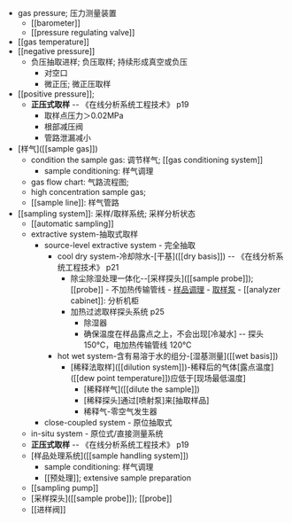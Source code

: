 - gas pressure; 压力测量装置
    - [[barometer]]
    - [[pressure regulating valve]]
- [[gas temperature]]
- [[negative pressure]]
    - 负压抽取进样; 负压取样; 持续形成真空或负压
        - 对空口
        - 微正压; 微正压取样
- [[positive pressure]]; 
    - **正压式取样** -- 《在线分析系统工程技术》 p19
        - 取样点压力＞0.02MPa
        - 根部减压阀
        - 管路泄漏减小
- [样气]([[sample gas]])
    - condition the sample gas: 调节样气; [[gas conditioning system]]
        - sample conditioning: 样气调理
    - gas flow chart: 气路流程图;
    - high concentration sample gas;
    - [[sample line]]: 样气管路
- [[sampling system]]: 采样/取样系统; 采样分析状态
    - [[automatic sampling]]
    - extractive system-抽取式取样
        - source-level extractive system - 完全抽取
            - cool dry system-冷却除水-[干基]([[dry basis]]) -- 《在线分析系统工程技术》 p21
                - 除尘除湿处理一体化--[采样探头]([[sample probe]]); [[probe]] - 不加热传输管线 - [样品调理](((u5vOhQFwJ))) - [取样泵](((OwFFkfZun))) - [[analyzer cabinet]]: 分析机柜
                - 加热过滤取样探头系统 p25
                    - 除湿器
                    - 确保温度在样品露点之上，不会出现[冷凝水] -- 探头 150℃，电加热传输管线 120℃
            - hot wet system-含有易溶于水的组分-[湿基测量]([[wet basis]])
                - [稀释法取样]([[dilution system]])-稀释后的气体[露点温度]([[dew point temperature]])应低于[现场最低温度]
                    - [稀释样气]([[dilute the sample]])
                    - [稀释探头]通过[喷射泵]来[抽取样品]
                    - 稀释气-零空气发生器
        - close-coupled system - 原位抽取式
    - in-situ system - 原位式/直接测量系统
    - **正压式取样** -- 《在线分析系统工程技术》 p19
    - [样品处理系统]([[sample handling system]])
        - sample conditioning: 样气调理
        - [[预处理]]; extensive sample preparation
    - [[sampling pump]] 
    - [采样探头]([[sample probe]]); [[probe]]
    - [[进样阀]]
